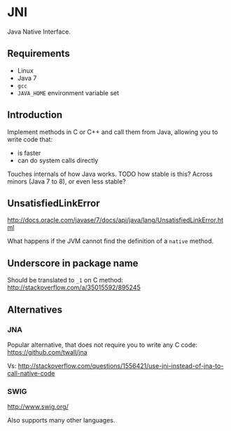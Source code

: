 # JNI

Java Native Interface.

## Requirements

- Linux
- Java 7
- `gcc`
- `JAVA_HOME` environment variable set

## Introduction

Implement methods in C or C++ and call them from Java, allowing you to write code that:

- is faster
- can do system calls directly

Touches internals of how Java works. TODO how stable is this? Across minors (Java 7 to 8), or even less stable?

## UnsatisfiedLinkError

<http://docs.oracle.com/javase/7/docs/api/java/lang/UnsatisfiedLinkError.html>

What happens if the JVM cannot find the definition of a `native` method.

## Underscore in package name

Should be translated to `_1` on C method: <http://stackoverflow.com/a/35015592/895245>

## Alternatives

### JNA

Popular alternative, that does not require you to write any C code: <https://github.com/twall/jna>

Vs: <http://stackoverflow.com/questions/1556421/use-jni-instead-of-jna-to-call-native-code>

### SWIG

<http://www.swig.org/>

Also supports many other languages.
